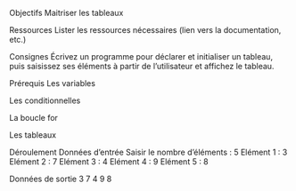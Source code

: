 Objectifs
Maitriser les tableaux

Ressources
Lister les ressources nécessaires (lien vers la documentation, etc.)

Consignes
Écrivez un programme pour déclarer et initialiser un tableau, puis saisissez ses éléments à partir de l’utilisateur et affichez le tableau.

Prérequis
Les variables

Les conditionnelles

La boucle for

Les tableaux

Déroulement
Données d’entrée Saisir le nombre d’éléments : 5 Elément 1 : 3 Elément 2 : 7 Elément 3 : 4 Elément 4 : 9 Elément 5 : 8

Données de sortie 3 7 4 9 8
